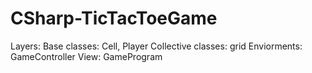# CSharp-TicTacToeGame

Layers:
Base classes: Cell, Player
Collective classes: grid
Enviorments: GameController
View: GameProgram

            
